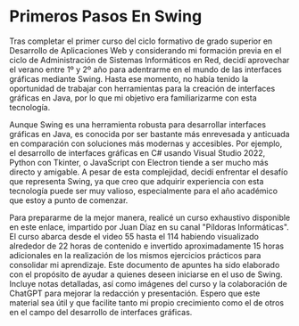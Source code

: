 # Primeros Pasos En Swing
Tras completar el primer curso del ciclo formativo de grado superior en Desarrollo de Aplicaciones Web y considerando mi formación previa en el ciclo de Administración de Sistemas Informáticos en Red, decidí aprovechar el verano entre 1º y 2º año para adentrarme en el mundo de las interfaces gráficas mediante Swing. Hasta ese momento, no había tenido la oportunidad de trabajar con herramientas para la creación de interfaces gráficas en Java, por lo que mi objetivo era familiarizarme con esta tecnología.

Aunque Swing es una herramienta robusta para desarrollar interfaces gráficas en Java, es conocida por ser bastante más enrevesada y anticuada en comparación con soluciones más modernas y accesibles. Por ejemplo, el desarrollo de interfaces gráficas en C# usando Visual Studio 2022, Python con Tkinter, o JavaScript con Electron tiende a ser mucho más directo y amigable. A pesar de esta complejidad, decidí enfrentar el desafío que representa Swing, ya que creo que adquirir experiencia con esta tecnología puede ser muy valioso, especialmente para el año académico que estoy a punto de comenzar.

Para prepararme de la mejor manera, realicé un curso exhaustivo disponible en este enlace, impartido por Juan Díaz en su canal "Píldoras Informáticas". El curso abarca desde el video 55 hasta el 114 habiendo visualizado alrededor de 22 horas de contenido e invertido aproximadamente 15 horas adicionales en la realización de los mismos ejercicios prácticos para consolidar mi aprendizaje.
Este documento de apuntes ha sido elaborado con el propósito de ayudar a quienes deseen iniciarse en el uso de Swing. Incluye notas detalladas, así como imágenes del curso y la colaboración de ChatGPT para mejorar la redacción y presentación. Espero que este material sea útil y que facilite tanto mi propio crecimiento como el de otros en el campo del desarrollo de interfaces gráficas.

